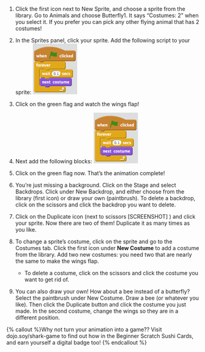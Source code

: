 1. Click the first icon next to New Sprite, and choose a sprite from the library. Go to Animals and choose Butterfly1. It says “Costumes: 2” when you select it. If you prefer you can pick any other flying animal that has 2 costumes!

2. In the Sprites panel, click your sprite. Add the following script to your sprite:
    ![](ScratchBlocksA.png)

3. Click on the green flag and watch the wings flap!

4. Next add the following blocks:
    ![](ScratchBlocksA.png)

5. Click on the green flag now. That’s the animation complete! 

6. You’re just missing a background. Click on the Stage and select Backdrops. Click under New Backdrop, and either choose from the library (first icon) or draw your own (paintbrush). To delete a backdrop, click on the scissors and click the backdrop you want to delete.

7. Click on the Duplicate icon (next to scissors [SCREENSHOT] ) and click your sprite. Now there are two of them! Duplicate it as many times as you like.

8. To change a sprite’s costume, click on the sprite and go to the Costumes tab. Click the first icon under **New Costume** to add a costume from the library. Add two new costumes: you need two that are nearly the same to make the wings flap. 
    * To delete a costume, click on the scissors and click the costume you want to get rid of.

9. You can also draw your own! How about a bee instead of a butterfly? Select the paintbrush under New Costume.
Draw a bee (or whatever you like). Then click the Duplicate button and click the costume you just made. In the second costume, change the wings so they are in a different position.

{% callout %}Why not turn your animation into a game?? Visit dojo.soy/shark-game to find out how in the Beginner Scratch Sushi Cards, and earn yourself a digital badge too!
{% endcallout %}